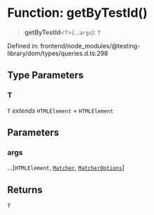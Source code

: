 # Function: getByTestId()

> **getByTestId**\<`T`\>(...`args`): `T`

Defined in: frontend/node\_modules/@testing-library/dom/types/queries.d.ts:298

## Type Parameters

### T

`T` *extends* `HTMLElement` = `HTMLElement`

## Parameters

### args

...\[`HTMLElement`, [`Matcher`](../type-aliases/Matcher.md), [`MatcherOptions`](../interfaces/MatcherOptions.md)\]

## Returns

`T`
